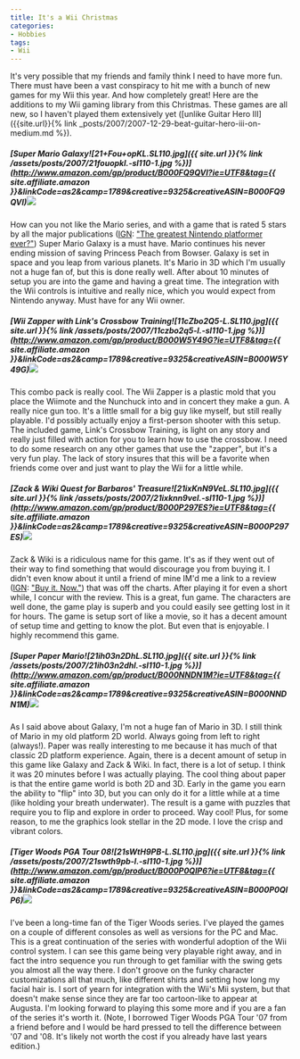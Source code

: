 ```yaml
---
title: It's a Wii Christmas
categories:
- Hobbies
tags:
- Wii
---
```


It's very possible that my friends and family think I need to have more fun. There must have been a vast conspiracy to hit me with a bunch of new games for my Wii this year. And how completely great! Here are the additions to my Wii gaming library from this Christmas. These games are all new, so I haven't played them extensively yet ([unlike Guitar Hero III]({{site.url}}{% link _posts/2007/2007-12-29-beat-guitar-hero-iii-on-medium.md %}).

##### [Super Mario Galaxy![21+Fou+opKL._SL110_.jpg]({{ site.url }}{% link /assets/posts/2007/21fouopkl.-sl110-1.jpg %})](http://www.amazon.com/gp/product/B000FQ9QVI?ie=UTF8&tag={{ site.affiliate.amazon }}&linkCode=as2&camp=1789&creative=9325&creativeASIN=B000FQ9QVI)![](http://www.assoc-amazon.com/e/ir?t=thingelstadco-20&l=as2&o=1&a=B000FQ9QVI)

How can you not like the Mario series, and with a game that is rated 5 stars by all the major publications ([IGN](http://www.ign.com/): ["The greatest Nintendo platformer ever?"](http://wii.ign.com/articles/833/833298p1.html)) Super Mario Galaxy is a must have. Mario continues his never ending mission of saving Princess Peach from Bowser. Galaxy is set in space and you leap from various planets. It's Mario in 3D which I'm usually not a huge fan of, but this is done really well. After about 10 minutes of setup you are into the game and having a great time. The integration with the Wii controls is intuitive and really nice, which you would expect from Nintendo anyway. Must have for any Wii owner.

##### [Wii Zapper with Link's Crossbow Training![11cZbo2Q5-L._SL110_.jpg]({{ site.url }}{% link /assets/posts/2007/11czbo2q5-l.-sl110-1.jpg %})](http://www.amazon.com/gp/product/B000W5Y49G?ie=UTF8&tag={{ site.affiliate.amazon }}&linkCode=as2&camp=1789&creative=9325&creativeASIN=B000W5Y49G)![](http://www.assoc-amazon.com/e/ir?t=thingelstadco-20&l=as2&o=1&a=B000W5Y49G)

This combo pack is really cool. The Wii Zapper is a plastic mold that you place the Wiimote and the Nunchuck into and in concert they make a gun. A really nice gun too. It's a little small for a big guy like myself, but still really playable. I'd possibly actually enjoy a first-person shooter with this setup. The included game, Link's Crossbow Training, is light on any story and really just filled with action for you to learn how to use the crossbow. I need to do some research on any other games that use the "zapper", but it's a very fun play. The lack of story insures that this will be a favorite when friends come over and just want to play the Wii for a little while.

##### [Zack & Wiki Quest for Barbaros' Treasure![21ixKnN9VeL._SL110_.jpg]({{ site.url }}{% link /assets/posts/2007/21ixknn9vel.-sl110-1.jpg %})](http://www.amazon.com/gp/product/B000P297ES?ie=UTF8&tag={{ site.affiliate.amazon }}&linkCode=as2&camp=1789&creative=9325&creativeASIN=B000P297ES)![](http://www.assoc-amazon.com/e/ir?t=thingelstadco-20&l=as2&o=1&a=B000P297ES)

Zack & Wiki is a ridiculous name for this game. It's as if they went out of their way to find something that would discourage you from buying it. I didn't even know about it until a friend of mine IM'd me a link to a review ([IGN](http://www.ign.com/): ["Buy it. Now."](http://wii.ign.com/articles/829/829301p1.html)) that was off the charts. After playing it for even a short while, I concur with the review. This is a great, fun game. The characters are well done, the game play is superb and you could easily see getting lost in it for hours. The game is setup sort of like a movie, so it has a decent amount of setup time and getting to know the plot. But even that is enjoyable. I highly recommend this game.

##### [Super Paper Mario![21ih03n2DhL._SL110_.jpg]({{ site.url }}{% link /assets/posts/2007/21ih03n2dhl.-sl110-1.jpg %})](http://www.amazon.com/gp/product/B000NNDN1M?ie=UTF8&tag={{ site.affiliate.amazon }}&linkCode=as2&camp=1789&creative=9325&creativeASIN=B000NNDN1M)![](http://www.assoc-amazon.com/e/ir?t=thingelstadco-20&l=as2&o=1&a=B000NNDN1M)

As I said above about Galaxy, I'm not a huge fan of Mario in 3D. I still think of Mario in my old platform 2D world. Always going from left to right (always!). Paper was really interesting to me because it has much of that classic 2D platform experience. Again, there is a decent amount of setup in this game like Galaxy and Zack & Wiki. In fact, there is a lot of setup. I think it was 20 minutes before I was actually playing. The cool thing about paper is that the entire game world is both 2D and 3D. Early in the game you earn the ability to "flip" into 3D, but you can only do it for a little while at a time (like holding your breath underwater). The result is a game with puzzles that require you to flip and explore in order to proceed. Way cool! Plus, for some reason, to me the graphics look stellar in the 2D mode. I love the crisp and vibrant colors.

##### [Tiger Woods PGA Tour 08![21sWtH9PB-L._SL110_.jpg]({{ site.url }}{% link /assets/posts/2007/21swth9pb-l.-sl110-1.jpg %})](http://www.amazon.com/gp/product/B000P0QIP6?ie=UTF8&tag={{ site.affiliate.amazon }}&linkCode=as2&camp=1789&creative=9325&creativeASIN=B000P0QIP6)![](http://www.assoc-amazon.com/e/ir?t=thingelstadco-20&l=as2&o=1&a=B000P0QIP6)

I've been a long-time fan of the Tiger Woods series. I've played the games on a couple of different consoles as well as versions for the PC and Mac. This is a great continuation of the series with wonderful adoption of the Wii control system. I can see this game being very playable right away, and in fact the intro sequence you run through to get familiar with the swing gets you almost all the way there. I don't groove on the funky character customizations all that much, like different shirts and setting how long my facial hair is. I sort of yearn for integration with the Wii's Mii system, but that doesn't make sense since they are far too cartoon-like to appear at Augusta. I'm looking forward to playing this some more and if you are a fan of the series it's worth it. (Note, I borrowed Tiger Woods PGA Tour '07 from a friend before and I would be hard pressed to tell the difference between '07 and '08. It's likely not worth the cost if you already have last years edition.)
